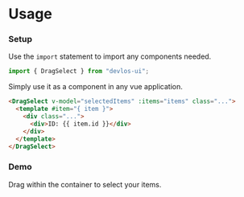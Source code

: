 # Usage

### Setup

Use the `import` statement to import any components needed.

```js
import { DragSelect } from "devlos-ui";
```

Simply use it as a component in any vue application.

```html
<DragSelect v-model="selectedItems" :items="items" class="...">
  <template #item="{ item }">
    <div class="...">
      <div>ID: {{ item.id }}</div>
    </div>
  </template>
</DragSelect>
```

### Demo

Drag within the container to select your items.

<script setup>
  import DragSelectDemo from '../demos/DragSelectDemo.vue'
</script>

<DragSelectDemo />
